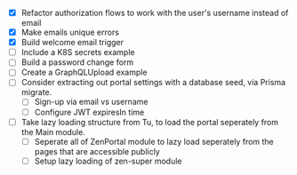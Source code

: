 - [X] Refactor authorization flows to work with the user's username instead of email
- [x] Make emails unique errors
- [x] Build welcome email trigger
- [ ] Include a K8S secrets example
- [ ] Build a password change form
- [ ] Create a GraphQLUpload example
- [ ] Consider extracting out portal settings with a database seed, via Prisma migrate.
  - [ ] Sign-up via email vs username
  - [ ] Configure JWT expiresIn time
- [ ] Take lazy loading structure from Tu, to load the portal seperately from the Main module.
  - [ ] Seperate all of ZenPortal module to lazy load seperately from the pages that are accessible publicly
  - [ ] Setup lazy loading of zen-super module
